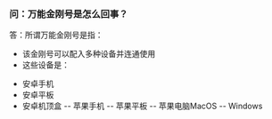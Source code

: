 ### 问：万能金刚号是怎么回事？
答：所谓万能金刚号是指：
- 该金刚号可以配入多种设备并连通使用
- 这些设备是：

* 安卓手机 
* 安卓平板
* 安卓机顶盒
-- 苹果手机
-- 苹果平板
-- 苹果电脑MacOS
-- Windows
